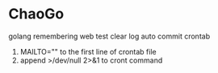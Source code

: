 # ChaoGo
golang remembering web
test clear log
auto commit crontab 
1. MAILTO="" to the first line of crontab file
2. append >/dev/null 2>&1 to cront command


